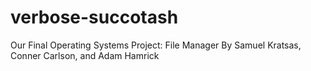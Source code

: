 # verbose-succotash
Our Final Operating Systems Project: File Manager
By Samuel Kratsas, Conner Carlson, and Adam Hamrick

